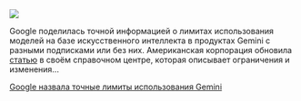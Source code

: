 <!--2025-09-08 14:46:54-->
<div class="yb">
  <div class="rss habr"><img src="https://habrastorage.org/getpro/habr/upload_files/dc5/72b/6ef/dc572b6efaa9a1024c4c9b9e9d0c38ea.jpg" /><p>Google поделилась точной информацией о лимитах использования моделей на базе искусственного интеллекта в продуктах Gemini с разными подписками или без них. Американская корпорация обновила <a href="https://support.google.com/gemini/answer/16275805" rel="noopener noreferrer nofollow">статью</a> в своём справочном центре, которая описывает ограничения и изменения... <p class="titl"><a href="https://habr.com/ru/news/945060/?utm_source=habrahabr&utm_medium=rss&utm_campaign=945060">Google назвала точные лимиты использования Gemini</a></p></div>
</div>
